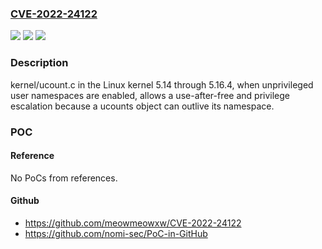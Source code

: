 ### [CVE-2022-24122](https://cve.mitre.org/cgi-bin/cvename.cgi?name=CVE-2022-24122)
![](https://img.shields.io/static/v1?label=Product&message=n%2Fa&color=blue)
![](https://img.shields.io/static/v1?label=Version&message=n%2Fa&color=blue)
![](https://img.shields.io/static/v1?label=Vulnerability&message=n%2Fa&color=brighgreen)

### Description

kernel/ucount.c in the Linux kernel 5.14 through 5.16.4, when unprivileged user namespaces are enabled, allows a use-after-free and privilege escalation because a ucounts object can outlive its namespace.

### POC

#### Reference
No PoCs from references.

#### Github
- https://github.com/meowmeowxw/CVE-2022-24122
- https://github.com/nomi-sec/PoC-in-GitHub

